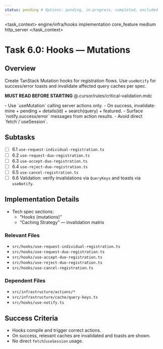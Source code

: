 ```yaml
---
status: pending # Options: pending, in-progress, completed, excluded
---
```


<task_context>
<domain>engine/infra/hooks</domain>
<type>implementation</type>
<scope>core_feature</scope>
<complexity>medium</complexity>
<dependencies>http_server</dependencies>
</task_context>

# Task 6.0: Hooks — Mutations

## Overview

Create TanStack Mutation hooks for registration flows. Use `useNotify` for success/error toasts and invalidate affected query caches per spec.

<import>**MUST READ BEFORE STARTING** @.cursor/rules/critical-validation.mdc</import>

<requirements>
- Use `useMutation` calling server actions only.
- On success, invalidate: mine + pending + details(id) + search(query) + featured.
- Surface `notify.success/error` messages from action results.
- Avoid direct `fetch`/`useSession`.
</requirements>

## Subtasks

- [ ] 6.1 `use-request-individual-registration.ts`
- [ ] 6.2 `use-request-duo-registration.ts`
- [ ] 6.3 `use-accept-duo-registration.ts`
- [ ] 6.4 `use-reject-duo-registration.ts`
- [ ] 6.5 `use-cancel-registration.ts`
- [ ] 6.6 Validation: verify invalidations via `QueryKeys` and toasts via `useNotify`.

## Implementation Details

- Tech spec sections:
  - “Hooks (mutations)”
  - “Caching Strategy” — invalidation matrix

### Relevant Files

- `src/hooks/use-request-individual-registration.ts`
- `src/hooks/use-request-duo-registration.ts`
- `src/hooks/use-accept-duo-registration.ts`
- `src/hooks/use-reject-duo-registration.ts`
- `src/hooks/use-cancel-registration.ts`

### Dependent Files

- `src/infrastructure/actions/*`
- `src/infrastructure/cache/query-keys.ts`
- `src/hooks/use-notify.ts`

## Success Criteria

- Hooks compile and trigger correct actions.
- On success, relevant caches are invalidated and toasts are shown.
- No direct `fetch`/`useSession` usage.

